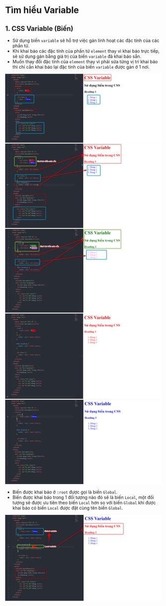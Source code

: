 # Tìm hiểu Variable

## 1. CSS Variable (Biến)

- Sử dụng biến `variable` sẽ hỗ trợ việc gán linh hoạt các đặc tính của các phần tử.
- Khi khai báo các đặc tính của phần tử `element` thay vì khai báo trực tiếp, sẽ sử dụng gán bằng giá trị của biến `variable` đã khai báo sẵn.
- Muốn thay đổi đặc tính của `element` thay vì phải sửa từng vị trí khai báo thì chỉ cần khai báo lại đặc tính của biến `variable` được gán ở 1 nơi.

![Variable](./images/03-001.png "Variable")
![Variable](./images/03-002.png "Variable")
![Variable](./images/03-003.png "Variable")
![Variable](./images/03-004.png "Variable")
![Variable](./images/03-005.png "Variable")

- Biến được khai báo ở `:root` được gọi là biến `Global`.
- Biến được khai báo trong 1 đối tượng nào đó sẽ là biến `Local`, một đối tượng sẽ được ưu tiên theo biến `Local` hơn so với biến `Global` khi được khai báo có biến `Local` được đặt cùng tên biến `Global`.

![Variable](./images/03-006.png "Variable")
